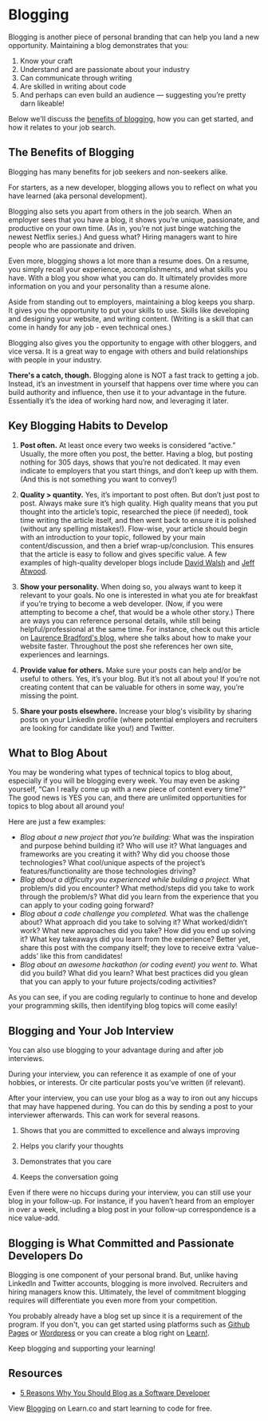 # Blogging 

Blogging is another piece of personal branding that can help you land a new opportunity. Maintaining a blog demonstrates that you:

1. Know your craft
2. Understand and are passionate about your industry
3. Can communicate through writing
4. Are skilled in writing about code
5. And perhaps can even build an audience — suggesting you’re pretty darn likeable!

Below we'll discuss the [benefits of blogging](https://devdactic.com/blog-as-a-software-developer/), how you can get started, and how it relates to your job search. 

## The Benefits of Blogging

Blogging has many benefits for job seekers and non-seekers alike.

For starters, as a new developer, blogging allows you to reflect on what you have learned (aka personal development).

Blogging also sets you apart from others in the job search. When an employer sees that you have a blog, it shows you’re unique, passionate, and productive on your own time. (As in, you’re not just binge watching the newest Netflix series.) And guess what? Hiring managers want to hire people who are passionate and driven.

Even more, blogging shows a lot more than a resume does. On a resume, you simply recall your experience, accomplishments, and what skills you have. With a blog you show what you can do. It ultimately provides more information on you and your personality than a resume alone.

Aside from standing out to employers, maintaining a blog keeps you sharp. It gives you the opportunity to put your skills to use. Skills like developing and designing your website, and writing content. (Writing is a skill that can come in handy for any job - even technical ones.)

Blogging also gives you the opportunity to engage with other bloggers, and vice versa. It is a great way to engage with others and build relationships with people in your industry.


**There's a catch, though.** Blogging alone is NOT a fast track to getting a job. Instead, it’s an investment in yourself that happens over time where you can build authority and influence, then use it to your advantage in the future. Essentially it’s the idea of working hard now, and leveraging it later.

## Key Blogging Habits to Develop

1. **Post often.** At least once every two weeks is considered “active.” Usually, the more often you post, the better. Having a blog, but posting nothing for 305 days, shows that you’re not dedicated. It may even indicate to employers that you start things, and don’t keep up with them. (And this is not something you want to convey!)

2. **Quality > quantity.** Yes, it’s important to post often. But don’t just post to post. Always make sure it’s high quality. High quality means that you put thought into the article’s topic, researched the piece (if needed), took time writing the article itself, and then went back to ensure it is polished (without any spelling mistakes!). Flow-wise, your article should begin with an introduction to your topic, followed by your main content/discussion, and then a brief wrap-up/conclusion. This ensures that the article is easy to follow and gives specific value. A few examples of high-quality developer blogs include [David Walsh](https://davidwalsh.name/) and [Jeff Atwood](https://blog.codinghorror.com/). 

3. **Show your personality.** When doing so, you always want to keep it relevant to your goals. No one is interested in what you ate for breakfast if you’re trying to become a web developer. (Now, if you were attempting to become a chef, that would be a whole other story.) There are ways you can reference personal details, while still being helpful/professional at the same time. For instance, check out this article on [Laurence Bradford's blog](http://learntocodewith.me/posts/make-your-website-fast/), where she talks about how to make your website faster. Throughout the post she references her own site, experiences and learnings.

4. **Provide value for others.** Make sure your posts can help and/or be useful to others. Yes, it’s your blog. But it’s not all about you! If you’re not creating content that can be valuable for others in some way, you’re missing the point. 

5. **Share your posts elsewhere.** Increase your blog's visibility by sharing posts on your LinkedIn profile (where potential employers and recruiters are looking for candidate like you!) and Twitter.

## What to Blog About

You may be wondering what types of technical topics to blog about, especially if you will be blogging every week. You may even be asking yourself, “Can I really come up with a new piece of content every time?” The good news is YES you can, and there are unlimited opportunities for topics to blog about all around you!

Here are just a few examples:
- *Blog about a new project that you’re building:* What was the inspiration and purpose behind building it? Who will use it?  What languages and frameworks are you creating it with? Why did you choose those technologies? What cool/unique aspects of the project’s features/functionality are those technologies driving?
- *Blog about a difficulty you experienced while building a project.* What problem/s did you encounter? What method/steps did you take to work through the problem/s? What did you learn from the experience that you can apply to your coding going forward?
- *Blog about a code challenge you completed.* What was the challenge about? What approach did you take to solving it? What worked/didn’t work? What new approaches did you take? How did you end up solving it? What key takeaways did you learn from the experience? Better yet, share this post with the company itself; they love to receive extra ‘value-adds’ like this from candidates!
- *Blog about an awesome hackathon (or coding event) you went to.* What did you build? What did you learn? What best practices did you glean that you can apply to your future projects/coding activities?

As you can see, if you are coding regularly to continue to hone and develop your programming skills, then identifying blog topics will come easily!

## Blogging and Your Job Interview

You can also use blogging to your advantage during and after job interviews.

During your interview, you can reference it as example of one of your hobbies, or interests. Or cite particular posts you’ve written (if relevant). 

After your interview, you can use your blog as a way to iron out any hiccups that may have happened during. You can do this by sending a post to your interviewer afterwards. This can work for several reasons. 

1. Shows that you are committed to excellence and always improving

2. Helps you clarify your thoughts

3. Demonstrates that you care

4. Keeps the conversation going

Even if there were no hiccups during your interview, you can still use your blog in your follow-up. For instance, if you haven’t heard from an employer in over a week, including a blog post in your follow-up correspondence is a nice value-add.

## Blogging is What Committed and Passionate Developers Do 

Blogging is one component of your personal brand. But, unlike having LinkedIn and Twitter accounts, blogging is more involved. Recruiters and hiring managers know this. Ultimately, the level of commitment blogging requires will differentiate you even more from your competition.

You probably already have a blog set up since it is a requirement of the program. If you don't, you can get started using platforms such as [Github Pages](https://pages.github.com/) or [Wordpress](https://wordpress.com/learn-more/?v=blog) or you can create a blog right on [Learn!](learn.co/blog). 

Keep blogging and supporting your learning! 

## Resources

* [5 Reasons Why You Should Blog as a Software Developer](https://devdactic.com/blog-as-a-software-developer/)

<p class='util--hide'>View <a href='https://learn.co/lessons/careers-blogging'>Blogging</a> on Learn.co and start learning to code for free.</p>

